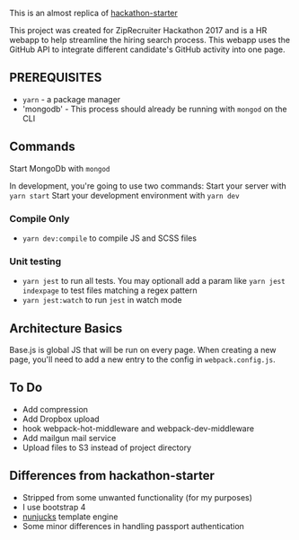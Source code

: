 This is an almost replica of [hackathon-starter](https://github.com/sahat/hackathon-starter)

This project was created for ZipRecruiter Hackathon 2017 and is a HR webapp to help streamline the hiring search process. This webapp uses the GitHub API to integrate different candidate's GitHub activity into one page.

## PREREQUISITES
*  `yarn` - a package manager
* 'mongodb' - This process should already be running with `mongod` on the CLI

## Commands

Start MongoDb with `mongod`

In development, you're going to use two commands:
Start your server with `yarn start`
Start your development environment with `yarn dev`

### Compile Only
* `yarn dev:compile` to compile JS and SCSS files

### Unit testing
* `yarn jest` to run all tests. You may optionall add a param like `yarn jest indexpage` to test files matching a regex pattern
* `yarn jest:watch` to run `jest` in watch mode
## Architecture Basics
Base.js is global JS that will be run on every page.
When creating a new page, you'll need to add a new entry to the config in `webpack.config.js`.

## To Do

* Add compression
* Add Dropbox upload
* hook webpack-hot-middleware and webpack-dev-middleware
* Add mailgun mail service
* Upload files to S3 instead of project directory

## Differences from hackathon-starter

* Stripped from some unwanted functionality (for my purposes)
* I use bootstrap 4
* [nunjucks](https://mozilla.github.io/nunjucks/) template engine
* Some minor differences in handling passport authentication

